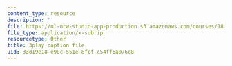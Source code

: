 ```yaml
---
content_type: resource
description: ''
file: https://ol-ocw-studio-app-production.s3.amazonaws.com/courses/18-02sc-multivariable-calculus-fall-2010/33d19e18e98c551e8fcfc54ff6a076c8_BbNMKMicWy8.vtt
file_type: application/x-subrip
resourcetype: Other
title: 3play caption file
uid: 33d19e18-e98c-551e-8fcf-c54ff6a076c8
---
```

